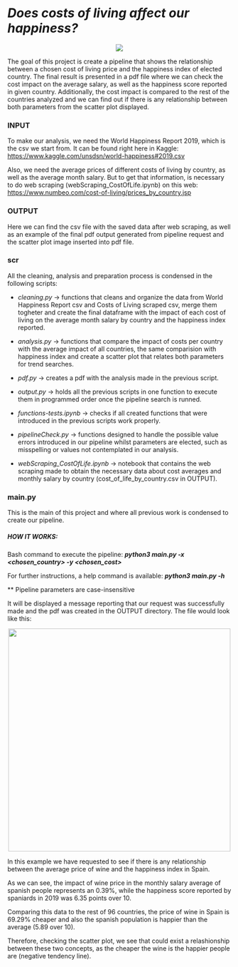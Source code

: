 # *Does costs of living affect our happiness?*

<p align="center">
    <img src="https://raw.githubusercontent.com/Shurlena/Project.2-Pipeline_CostsOfLivingImpact/master/images/project.jpg">
</p>

The goal of this project is create a pipeline that shows the relationship between a chosen cost of living price and the happiness index of elected country. The final result is presented in a pdf file where we can check the cost impact on the average salary, as well as the happiness score reported in given country. Additionally, the cost impact is compared to the rest of the countries analyzed and we can find out if there is any relationship between both parameters from the scatter plot displayed.

### INPUT

To make our analysis, we need the World Happiness Report 2019, which is the csv we start from. It can be found right here in Kaggle: https://www.kaggle.com/unsdsn/world-happiness#2019.csv

Also, we need the average prices of different costs of living by country, as well as the average month salary. But to get that information, is necessary to do web scraping (webScraping_CostOfLife.ipynb) on this web: https://www.numbeo.com/cost-of-living/prices_by_country.jsp

### OUTPUT

Here we can find the csv file with the saved data after web scraping, as well as an example of the final pdf output generated from pipeline request and the scatter plot image inserted into pdf file.

### scr

All the cleaning, analysis and preparation process is condensed in the following scripts:

* *cleaning.py* -> functions that cleans and organize the data from World Happiness Report csv and Costs of Living scraped csv, merge them togheter and create the final dataframe with the impact of each cost of living on the average month salary by country and the happiness index reported.

* *analysis.py* -> functions that compare the impact of costs per country with the average impact of all countries, the same comparision with happiness index and create a scatter plot that relates both parameters for trend searches.

* *pdf.py* -> creates a pdf with the analysis made in the previous script.

* *output.py* -> holds all the previous scripts in one function to execute them in programmed order once the pipeline search is runned.

* *functions-tests.ipynb* -> checks if all created functions that were introduced in the previous scripts work properly.

* *pipelineCheck.py* -> functions designed to handle the possible value errors introduced in our pipeline whilst parameters are elected, such as misspelling or values not contemplated in our analysis.

* *webScraping_CostOfLife.ipynb* -> notebook that contains the web scraping made to obtain the necessary data about cost averages and monthly salary by country (cost_of_life_by_country.csv in OUTPUT).

### main.py

This is the main of this project and where all previous work is condensed to create our pipeline.

##### HOW IT WORKS:

Bash command to execute the pipeline: ***python3 main.py -x <chosen_country> -y <chosen_cost>***

For further instructions, a help command is available: ***python3 main.py -h***

** Pipeline parameters are case-insensitive

It will be displayed a message reporting that our request was successfully made and the pdf was created in the OUTPUT directory. The file would look like this:

<p align="center">
    <img src="https://raw.githubusercontent.com/Shurlena/Project.2-Pipeline_CostsOfLivingImpact/master/images/finalPDF.png" width="500">
</p>

In this example we have requested to see if there is any relationship between the average price of wine and the happiness index in Spain.

As we can see, the impact of wine price in the monthly salary average of spanish people represents an 0.39%, while the happiness score reported by spaniards in 2019 was 6.35 points over 10.

Comparing this data to the rest of 96 countries, the price of wine in Spain is 69.29% cheaper and also the spanish population is happier than the average (5.89 over 10).

Therefore, checking the scatter plot, we see that could exist a relashionship between these two concepts, as the cheaper the wine is the happier people are (negative tendency line).
